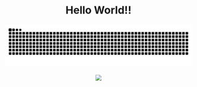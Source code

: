<h1 align="center">Hello World!!</h1>

###

<img src="https://raw.githubusercontent.com/l0ok-man/l0ok-man/output/snake.svg" alt="Snake animation" />

###

<div align="center">
  <img src="https://visitor-badge.laobi.icu/badge?page_id=l0ok-man.l0ok-man&"  />
</div>

###
